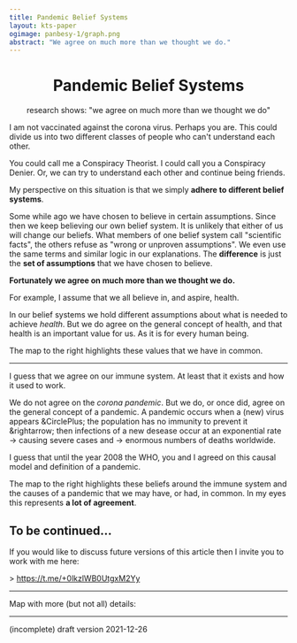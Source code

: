 ```yaml
---
title: Pandemic Belief Systems
layout: kts-paper
ogimage: panbesy-1/graph.png
abstract: "We agree on much more than we thought we do."
---
```

<script src="/lib/graph.js" type="text/ecmascript"></script>
<script>
  window.addEventListener("load", function()
  {
    let
    sdoc = document.getElementById("graph_1").getSVGDocument()
    execute_keyboard_function( sdoc, "s" )
    onclick(  sdoc, sdoc.getElementById( "PANBESY-58" )  )
    execute_keyboard_function( sdoc, "n" )
    onclick(  sdoc, sdoc.getElementById( "PANBESY-58" )  )
    execute_keyboard_function( sdoc, "s" )
    onclick(  sdoc, sdoc.getElementById( "PANBESY-59" )  )
    execute_keyboard_function( sdoc, "n" )
    onclick(  sdoc, sdoc.getElementById( "PANBESY-59" )  )
    execute_keyboard_function( sdoc, "j" )

    sdoc = document.getElementById("graph_3").getSVGDocument()
    onclick(  sdoc, sdoc.getElementById( "PANBESY-58" )  )
    onclick(  sdoc, sdoc.getElementById( "PANBESY-59" )  )
    execute_keyboard_function( sdoc, "j" )

    sdoc = document.getElementById("graph").getSVGDocument()
    onclick(  sdoc, sdoc.getElementById( "PANBESY-58" )  )
    onclick(  sdoc, sdoc.getElementById( "PANBESY-59" )  )
    execute_keyboard_function( sdoc, "j" )
  });
</script>

# <center>Pandemic Belief Systems</center>

<center>research shows: "we agree on much more than we thought we do"</center>

<object class="clear" id="graph_1" width="50%" data="../panbesy_1/graph-local.svg" type="image/svg+xml" alt="simplified knowledge map containing mostly shared values for both corona believers and conspiracy believers" ></object>

I am not vaccinated against the corona virus. Perhaps you are. This could divide us into two different classes of people who can't understand each other.

You could call me a Conspiracy Theorist. I could call you a Conspiracy Denier. Or, we can try to understand each other and continue being friends.

My perspective on this situation is that we simply **adhere to different belief systems**.

Some while ago we have chosen to believe in certain assumptions. Since then we keep believing our own belief system. It is unlikely that either of us will change our beliefs. What members of one belief system call "scientific facts", the others refuse as "wrong or unproven assumptions". We even use the same terms and similar logic in our explanations. The **difference** is just the **set of assumptions** that we have chosen to believe. 

**Fortunately we agree on much more than we thought we do.**

For example, I assume that we all believe in, and aspire, health.

In our belief systems we hold different assumptions about what is needed to achieve *health*. But we do agree on the general concept of health, and that health is an important value for us. As it is for every human being.

The map to the right highlights these values that we have in common.

---

<object class="clear" id="graph_3" width="50%" data="../panbesy_1/graph-local.svg" type="image/svg+xml" alt="simplified knowledge map containing assumed causes and effects from immune system to pandemic" ></object>

I guess that we agree on our immune system. At least that it exists and how it used to work.

We do not agree on the *corona pandemic*. But we do, or once did, agree on the general concept of a pandemic. A pandemic occurs when a (new) virus appears &amp;CirclePlus; the population has no immunity to prevent it &amp;rightarrow; then infections of a new desease occur at an exponential rate → causing severe cases and → enormous numbers of deaths worldwide.

I guess that until the year 2008 the WHO, you and I agreed on this causal model and definition of a pandemic.

The map to the right highlights these beliefs around the immune system and the causes of a pandemic that we may have, or had, in common. In my eyes this represents **a lot of agreement**.

## To be continued...

If you would like to discuss future versions of this article then I invite you to work with me here:

\> <https://t.me/+0lkzlWB0UtgxM2Yy>

---

Map with more (but not all) details:

<object class="clear" id="graph" width="100%" data="graph-local.svg" type="image/svg+xml" alt="knowledge map containing assumed causes and effects for both corona believers and conspiracy believers"></object>

---
(incomplete) draft version 2021-12-26
